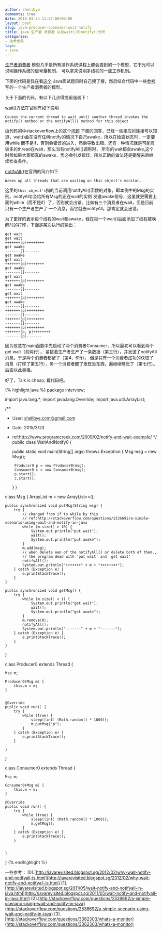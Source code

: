 ```yaml
---
author: shellbye
comments: true
date: 2015-03-24 11:27:08+00:00
layout: post
slug: java-producer-consumer-wait-notify
title: java 生产者 消费者 以及wait()和notify()分析
categories:
- 技术世界
tags:
- java
---
```


[生产者消费者](http://en.wikipedia.org/wiki/Producer%E2%80%93consumer_problem)
模型几乎是所有操作系统课程上都会提到的一个模型，它不光可以说明操作系统的信号量机制，
可以拿来说明多线程的一些工作机制。

下面的代码是我在看[这个](http://javarevisited.blogspot.sg/2012/02/why-wait-notify-and-notifyall-is.html)
Java面试题目时自己搜了搜，然后结合代码中一些[参考](http://www.tutorialspoint.com/javaexamples/thread_procon.htm)
写的一个生产者消费者的模型。

关于下面的代码，有以下几点得提前强调下：

[wait()](http://docs.oracle.com/javase/7/docs/api/java/lang/Object.html#wait())方法在官网有如下说明

    Causes the current thread to wait until another thread invokes the notify() method or the notifyAll() method for this object
    
由代码的中stackoverflow上的这个[问题](http://stackoverflow.com/questions/2536692/a-simple-scenario-using-wait-and-notify-in-java)
下面的回答，已经一些相应的连接可以知道，wait()会在没有任何notify的情况下自己awake，所以在检查状态时，一定要用while
而不是if，否则会错误的进入，然后导致出错。还有一种情况就是可能有较多的thread在wait，那么当有notifyAll()调用时，
所有的wait都会awake,这个时候如果大家都真的awake，势必会引发错误，所以正确的做法还是要醒来后继续检查条件。

[notifyAll()](http://docs.oracle.com/javase/7/docs/api/java/lang/Object.html#notifyAll())在官网的简介如下

    Wakes up all threads that are waiting on this object's monitor.
    
这里的```this object's```指的当前调用notifyAll()函数的对象，即本例中的Msg的实例。notifyAll()会给所有Msg的正在wait的实例
发送awake信号，这里就更需要上面的while（而不是if）了，否则就会出错。比如有三个消费者在wait，但是目前只有一个生产者生产了
一个消息，而它就去notifyAll，那肯定就会出错。

为了更好的表示每个线程的wait和awake，我在每一个wait()后面添加了线程被唤醒时的打印，下面是某次执行的输出：

    get wait
    get wait
    +++++++[p]++++++++
    get awake
    -------[]-------
    get awake
    get wait
    +++++++[p]++++++++
    get awake
    -------[]-------
    get wait
    +++++++[p]++++++++
    get awake
    -------[]-------
    get wait
    +++++++[p]++++++++
    get awake
    -------[]-------
    +++++++[p]++++++++
    -------[]-------
    +++++++[p]++++++++
    -------[]-------
    +++++++[p]++++++++
    +++++++[p, p]++++++++
    -------[p]-------

因为故意在main函数中先启动了两个消费者Consumer，所以最初可以看到两个get wait（前两行），
紧接着生产者生产了一条数据（第三行），并发送了notifyAll消息，于是两个消费者都醒了（第4、6行），
但是只有一个消费者成功的获取了消息（打印了第五行），另一个消费者醒了发现没东西，遍继续睡觉了（第七行）。
后面以此类推。

好了，Talk is cheap, 看代码吧。


{% highlight java %}
package interview;

import java.lang.*;
import java.lang.Override;
import java.util.ArrayList;

/**
 * User: shellbye.com@gmail.com
 * Date: 2015/3/23
 * ref:http://www.programcreek.com/2009/02/notify-and-wait-example/
 */
public class WaitAndNotify0 {

    public static void main(String[] args) throws Exception {
        Msg msg = new Msg();

        Producer0 p = new Producer0(msg);
        Consumer0 c = new Consumer0(msg);
        p.start();
        c.start();
    }
}

class Msg {
    ArrayList<String> m = new ArrayList<>();

    public synchronized void putMsg(String msg) {
        try {
            // changed from if to while by this 
            // ref:http://stackoverflow.com/questions/2536692/a-simple-scenario-using-wait-and-notify-in-java
            while (m.size() > 10) {
                System.out.println("put wait");
                wait();
                System.out.println("put awake");
            }
            m.add(msg);
            // when delete oen of the notifyAll() or delete both of them,,
            // the program dead with 'put wait' and 'get wait'
            notifyAll();
            System.out.println("+++++++" + m + "++++++++");
        } catch (Exception e) {
            e.printStackTrace();
        }
    }

    public synchronized void getMsg() {
        try {
            while (m.size() < 1) {
                System.out.println("get wait");
                wait();
                System.out.println("get awake");
            }
            m.remove(0);
            notifyAll();
            System.out.println("-------" + m + "-------");
        } catch (Exception e) {
            e.printStackTrace();
        }
    }
}

class Producer0 extends Thread {

    Msg m;

    Producer0(Msg m) {
        this.m = m;
    }


    @Override
    public void run() {
        try {
            while (true) {
                sleep((int) (Math.random() * 1000));
                m.putMsg("p");
            }
        } catch (Exception e) {
            e.printStackTrace();
        }

    }
}


class Consumer0 extends Thread {

    Msg m;

    Consumer0(Msg m) {
        this.m = m;
    }

    @Override
    public void run() {
        try {
            while (true) {
                sleep((int) (Math.random() * 1000));
                m.getMsg();
            }
        } catch (Exception e) {
            e.printStackTrace();
        }


    }
}
{% endhighlight %}

一些参考：
[0].[http://javarevisited.blogspot.sg/2012/02/why-wait-notify-and-notifyall-is.html](http://javarevisited.blogspot.sg/2012/02/why-wait-notify-and-notifyall-is.html)
[1].[http://javarevisited.blogspot.sg/2011/05/wait-notify-and-notifyall-in-java.html](http://javarevisited.blogspot.sg/2011/05/wait-notify-and-notifyall-in-java.html)
[2].[http://stackoverflow.com/questions/2536692/a-simple-scenario-using-wait-and-notify-in-java](http://stackoverflow.com/questions/2536692/a-simple-scenario-using-wait-and-notify-in-java)
[3].[http://stackoverflow.com/questions/3362303/whats-a-monitor](http://stackoverflow.com/questions/3362303/whats-a-monitor)